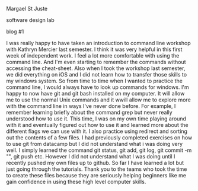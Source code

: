 Margael St Juste

software design lab

blog #1

I was really happy to have taken an introduction to command line workshop with Kathryn Mercier last semester. I think it was very helpful in this first week of independent work. I feel a lot more comfortable with using the command line. And I'm even starting to remember the commands without accessing the cheat-sheet. Also when I took the workshop last semester, we did everything on iOS and I did not learn how to transfer those skills to my windows system. So from time to time when I wanted to practice the command line, I would always have to look up commands for windows.
I'm happy to now have git and git bash installed on my computer. It will allow me to use the normal Unix commands and it wwill allow me to explore more with the command line in ways I've never done before. For example, I remember learning briefly about the command grep but never really understood how to use it. This time, I was on my own time playing around with it and eventually figured out how to use it and learned more about the different flags we can use with it. I also practice using redirect and sorting out the contents of a few files.
I had previously completed exercises on how to use git from  datacamp but I did not understand what i was doing very well. I simply learned the command git status, git add, git log, git commit -m "", git push etc. However I did not understand what I was doing until I recently pushed my own files up to github.
So far I have learned a lot but just going through the tutorials. Thank you to the teams who took the time to create these files because they are seriously helping beginners like me gain confidence in using these high level computer skills.